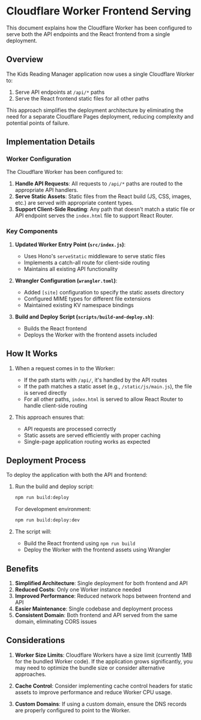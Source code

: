 # Cloudflare Worker Frontend Serving

This document explains how the Cloudflare Worker has been configured to serve both the API endpoints and the React frontend from a single deployment.

## Overview

The Kids Reading Manager application now uses a single Cloudflare Worker to:
1. Serve API endpoints at `/api/*` paths
2. Serve the React frontend static files for all other paths

This approach simplifies the deployment architecture by eliminating the need for a separate Cloudflare Pages deployment, reducing complexity and potential points of failure.

## Implementation Details

### Worker Configuration

The Cloudflare Worker has been configured to:

1. **Handle API Requests**: All requests to `/api/*` paths are routed to the appropriate API handlers.
2. **Serve Static Assets**: Static files from the React build (JS, CSS, images, etc.) are served with appropriate content types.
3. **Support Client-Side Routing**: Any path that doesn't match a static file or API endpoint serves the `index.html` file to support React Router.

### Key Components

1. **Updated Worker Entry Point (`src/index.js`)**:
   - Uses Hono's `serveStatic` middleware to serve static files
   - Implements a catch-all route for client-side routing
   - Maintains all existing API functionality

2. **Wrangler Configuration (`wrangler.toml`)**:
   - Added `[site]` configuration to specify the static assets directory
   - Configured MIME types for different file extensions
   - Maintained existing KV namespace bindings

3. **Build and Deploy Script (`scripts/build-and-deploy.sh`)**:
   - Builds the React frontend
   - Deploys the Worker with the frontend assets included

## How It Works

1. When a request comes in to the Worker:
   - If the path starts with `/api/`, it's handled by the API routes
   - If the path matches a static asset (e.g., `/static/js/main.js`), the file is served directly
   - For all other paths, `index.html` is served to allow React Router to handle client-side routing

2. This approach ensures that:
   - API requests are processed correctly
   - Static assets are served efficiently with proper caching
   - Single-page application routing works as expected

## Deployment Process

To deploy the application with both the API and frontend:

1. Run the build and deploy script:
   ```bash
   npm run build:deploy
   ```

   For development environment:
   ```bash
   npm run build:deploy:dev
   ```

2. The script will:
   - Build the React frontend using `npm run build`
   - Deploy the Worker with the frontend assets using Wrangler

## Benefits

1. **Simplified Architecture**: Single deployment for both frontend and API
2. **Reduced Costs**: Only one Worker instance needed
3. **Improved Performance**: Reduced network hops between frontend and API
4. **Easier Maintenance**: Single codebase and deployment process
5. **Consistent Domain**: Both frontend and API served from the same domain, eliminating CORS issues

## Considerations

1. **Worker Size Limits**: Cloudflare Workers have a size limit (currently 1MB for the bundled Worker code). If the application grows significantly, you may need to optimize the bundle size or consider alternative approaches.

2. **Cache Control**: Consider implementing cache control headers for static assets to improve performance and reduce Worker CPU usage.

3. **Custom Domains**: If using a custom domain, ensure the DNS records are properly configured to point to the Worker.
